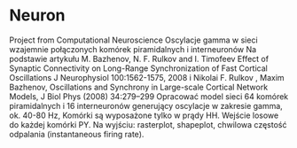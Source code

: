 # Neuron
Project from Computational Neuroscience
Oscylacje gamma w sieci wzajemnie połączonych komórek piramidalnych i interneuronów Na podstawie artykułu M. Bazhenov, N. F. Rulkov and I. Timofeev Effect of Synaptic Connectivity on Long-Range Synchronization of Fast Cortical Oscillations J Neurophysiol 100:1562-1575, 2008 i Nikolai F. Rulkov , Maxim Bazhenov, Oscillations and Synchrony in Large-scale Cortical Network Models, J Biol Phys (2008) 34:279–299 Opracować model sieci 64 komórek piramidalnych i 16 interneuronów generujący oscylacje w zakresie gamma, ok. 40-80 Hz, Komórki są wyposażone tylko w prądy HH. Wejście losowe do każdej komórki PY. Na wyjściu: rasterplot, shapeplot, chwilowa częstość odpalania (instantaneous firing rate).
